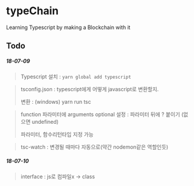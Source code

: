 # typeChain
Learning Typescript by making a Blockchain with it

## Todo
##### 18-07-09

> Typescript 설치 :  `yarn global add typescript`

> tsconfig.json : typescript에게 어떻게 javascript로 변환할지.
>
> 변환 : (windows) yarn run tsc

> function 파라미터에 arguments optional 설정 : 파라미터 뒤에 ? 붙이기 (없으면 undefined)
>
> 파라미터, 함수리턴타입 지정 가능

>tsc-watch : 변경될 때마다 자동으로(약간 nodemon같은 역할인듯)



##### 18-07-10

> interface : js로 컴파일x  -> class